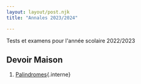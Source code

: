 ```yaml
---
layout: layout/post.njk 
title: "Annales 2023/2024"

---
```



<!-- début résumé -->

Tests et examens pour l'année scolaire 2022/2023

<!-- end résumé -->

## Devoir Maison

1. [Palindromes](./palindromes){.interne}
